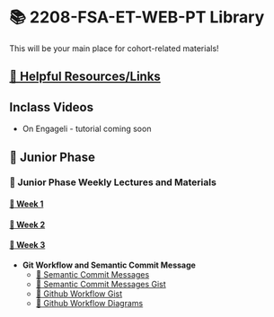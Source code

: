 # 📚 2208-FSA-ET-WEB-PT Library

This will be your main place for cohort-related materials!

## [📎 Helpful Resources/Links](RESOURCES.md)

## Inclass Videos
- On Engageli - tutorial coming soon

## 🐣 Junior Phase
### 📓 Junior Phase Weekly Lectures and Materials

#### [📅 Week 1](./weeklySummary/week1/SUMMARY.md)

#### [📅 Week 2](./weeklySummary/week2/SUMMARY.md)

#### [📅 Week 3](./weeklySummary/week3/SUMMARY.md)

- **Git Workflow and Semantic Commit Message**
  - [🔗 Semantic Commit Messages](http://karma-runner.github.io/4.0/dev/git-commit-msg.html)
  - [🔗 Semantic Commit Messages Gist](https://gist.github.com/b17z/23a44d6277b3d34fc663242da65a8bb7)
  - [🔗 Github Workflow Gist](https://gist.github.com/b17z/378180b473bfd229414e881549b430d2)
  - [📖 Github Workflow Diagrams](https://drive.google.com/file/d/1uslgzfGXzp9S9fE3FAivaFUTFp3vscQq/view?usp=sharing)